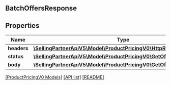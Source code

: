 ## BatchOffersResponse

## Properties

Name | Type | Description | Notes
------------ | ------------- | ------------- | -------------
**headers** | [**\SellingPartnerApiV5\Model\ProductPricingV0\HttpResponseHeaders**](HttpResponseHeaders.md) |  | [optional]
**status** | [**\SellingPartnerApiV5\Model\ProductPricingV0\GetOffersHttpStatusLine**](GetOffersHttpStatusLine.md) |  | [optional]
**body** | [**\SellingPartnerApiV5\Model\ProductPricingV0\GetOffersResponse**](GetOffersResponse.md) |  |

[[ProductPricingV0 Models]](../) [[API list]](../../Api) [[README]](../../../README.md)
